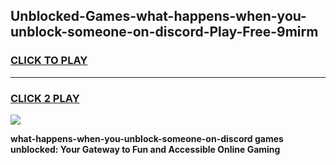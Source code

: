
## Unblocked-Games-what-happens-when-you-unblock-someone-on-discord-Play-Free-9mirm
<h3>
<a href="https://premium76.site?title=what-happens-when-you-unblock-someone-on-discord&ref=12A">CLICK TO PLAY</a></h3>
<hr>

<h3>
<a href="https://premium76.site?title=what-happens-when-you-unblock-someone-on-discord&ref=12A">CLICK 2 PLAY</a>
  
</h3>

<a href="https://premium76.site?title=what-happens-when-you-unblock-someone-on-discord&ref=12A"><img src="https://clearcache.store/games.png"></a>


**what-happens-when-you-unblock-someone-on-discord games unblocked: Your Gateway to Fun and Accessible Online Gaming**
